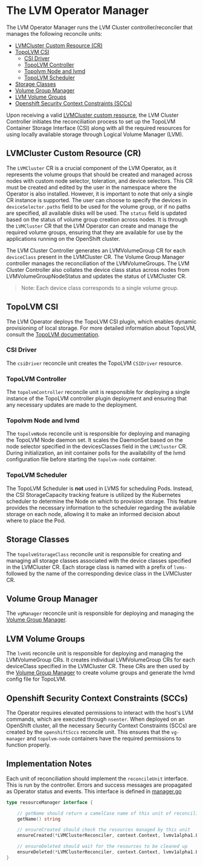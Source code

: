 # The LVM Operator Manager

The LVM Operator Manager runs the LVM Cluster controller/reconciler that manages the following reconcile units:

- [LVMCluster Custom Resource (CR)](#lvmcluster-custom-resource-cr)
- [TopoLVM CSI](#topolvm-csi)
  * [CSI Driver](#csi-driver)
  * [TopoLVM Controller](#topolvm-controller)
  * [Topolvm Node and lvmd](#topolvm-node-and-lvmd)
  * [TopoLVM Scheduler](#topolvm-scheduler)
- [Storage Classes](#storage-classes)
- [Volume Group Manager](#volume-group-manager)
- [LVM Volume Groups](#lvm-volume-groups)
- [Openshift Security Context Constraints (SCCs)](#openshift-security-context-constraints-sccs)

Upon receiving a valid [LVMCluster custom resource](#lvmcluster-custom-resource-cr), the LVM Cluster Controller initiates the reconciliation process to set up the TopoLVM Container Storage Interface (CSI) along with all the required resources for using locally available storage through Logical Volume Manager (LVM).

## LVMCluster Custom Resource (CR)

The `LVMCluster` CR is a crucial component of the LVM Operator, as it represents the volume groups that should be created and managed across nodes with custom node selector, toleration, and device selectors. This CR must be created and edited by the user in the namespace where the Operator is also installed. However, it is important to note that only a single CR instance is supported. The user can choose to specify the devices in `deviceSelector.paths` field to be used for the volume group, or if no paths are specified, all available disks will be used. The `status` field is updated based on the status of volume group creation across nodes. It is through the `LVMCluster` CR that the LVM Operator can create and manage the required volume groups, ensuring that they are available for use by the applications running on the OpenShift cluster.

The LVM Cluster Controller generates an LVMVolumeGroup CR for each `deviceClass` present in the LVMCluster CR. The Volume Group Manager controller manages the reconciliation of the LVMVolumeGroups. The LVM Cluster Controller also collates the device class status across nodes from LVMVolumeGroupNodeStatus and updates the status of LVMCluster CR.

> Note: Each device class corresponds to a single volume group.

## TopoLVM CSI

The LVM Operator deploys the TopoLVM CSI plugin, which enables dynamic provisioning of local storage. For more detailed information about TopoLVM, consult the [TopoLVM documentation](https://github.com/topolvm/topolvm/tree/main/docs).

### CSI Driver

The `csiDriver` reconcile unit creates the TopoLVM `CSIDriver` resource.

### TopoLVM Controller

The `topolvmController` reconcile unit is responsible for deploying a single instance of the TopoLVM controller plugin deployment and ensuring that any necessary updates are made to the deployment.

### Topolvm Node and lvmd

The `topolvmNode` reconcile unit is responsible for deploying and managing the TopoLVM Node daemon set. It scales the DaemonSet based on the node selector specified in the devicesClasses field in the `LVMCluster` CR. During initialization, an init container polls for the availability of the lvmd configuration file before starting the `topolvm-node` container.

### TopoLVM Scheduler

The TopoLVM Scheduler is **not** used in LVMS for scheduling Pods. Instead, the CSI StorageCapacity tracking feature is utilized by the Kubernetes scheduler to determine the Node on which to provision storage. This feature provides the necessary information to the scheduler regarding the available storage on each node, allowing it to make an informed decision about where to place the Pod.

## Storage Classes

The `topolvmStorageClass` reconcile unit is responsible for creating and managing all storage classes associated with the device classes specified in the LVMCluster CR. Each storage class is named with a prefix of `lvms-` followed by the name of the corresponding device class in the LVMCluster CR.

## Volume Group Manager

The `vgManager` reconcile unit is responsible for deploying and managing the [Volume Group Manager](./vg-manager.md).

## LVM Volume Groups

The `lvmVG` reconcile unit is responsible for deploying and managing the LVMVolumeGroup CRs. It creates individual LVMVolumeGroup CRs for each deviceClass specified in the LVMCluster CR. These CRs are then used by the [Volume Group Manager](./vg-manager.md) to create volume groups and generate the lvmd config file for TopoLVM.

## Openshift Security Context Constraints (SCCs)

The Operator requires elevated permissions to interact with the host's LVM commands, which are executed through `nsenter`. When deployed on an OpenShift cluster, all the necessary Security Context Constraints (SCCs) are created by the `openshiftSccs` reconcile unit. This ensures that the `vg-manager` and `topolvm-node` containers have the required permissions to function properly.

## Implementation Notes

Each unit of reconciliation should implement the `reconcileUnit` interface. This is run by the controller. Errors and success messages are propagated as Operator status and events. This interface is defined in [manager.go](../../internal/controllers/lvmcluster/resource/manager.go)

```go
type resourceManager interface {

	// getName should return a camelCase name of this unit of reconciliation
	getName() string

	// ensureCreated should check the resources managed by this unit
	ensureCreated(*LVMClusterReconciler, context.Context, lvmv1alpha1.LVMCluster) error

	// ensureDeleted should wait for the resources to be cleaned up
	ensureDeleted(*LVMClusterReconciler, context.Context, lvmv1alpha1.LVMCluster) error
}
```
